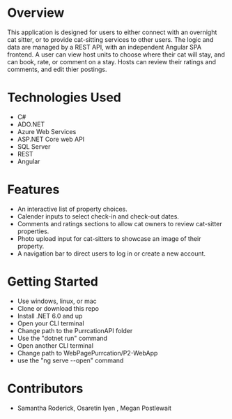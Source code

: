 

# Overview
This application is designed for users to either connect with an overnight cat sitter, or to provide cat-sitting services to other users. The logic and data are managed by a REST API, with an independent Angular SPA frontend. A user can view host units to choose where their cat will stay, and can book, rate, or comment on a stay. Hosts can review their ratings and comments, and edit thier postings.

# Technologies Used
- C#
- ADO.NET
- Azure Web Services
- ASP.NET Core web API
- SQL Server
- REST
- Angular

# Features
- An interactive list of property choices.
- Calender inputs to select check-in and check-out dates.
- Comments and ratings sections to allow cat owners to review cat-sitter properties.
- Photo upload input for cat-sitters to showcase an image of their property.
- A navigation bar to direct users to log in or create a new account.


# Getting Started

- Use windows, linux, or mac
- Clone or download this repo
- Install .NET 6.0 and up
- Open your CLI terminal
- Change path to the PurrcationAPI folder
- Use the "dotnet run" command
- Open another CLI terminal
- Change path to WebPagePurrcation/P2-WebApp
- use the "ng serve --open" command

# Contributors
- Samantha Roderick, Osaretin Iyen , Megan Postlewait

